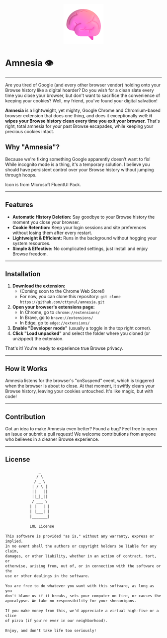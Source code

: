 <p align="center">
  <img src="https://github.com/cttynul/amnesia/blob/master/icons/icon-128.png?raw=true" alt="Amnesia Icon">
</p>

# Amnesia 👁️ 

---

Are you tired of Google (and every other browser vendor) holding onto your Browse history like a digital hoarder? Do you wish for a clean slate every time you close your browser, but don't want to sacrifice the convenience of keeping your cookies? Well, my friend, you've found your digital salvation!

**Amnesia** is a lightweight, yet mighty, Google Chrome and Chromium-based browser extension that does one thing, and does it exceptionally well: **it wipes your Browse history clean every time you exit your browser.** That's right, total amnesia for your past Browse escapades, while keeping your precious cookies intact.

## Why "Amnesia"?

Because we're fixing something Google apparently doesn't want to fix! While incognito mode is a thing, it's a temporary solution. I believe you should have persistent control over your Browse history without jumping through hoops.

Icon is from Microsoft FluentUI Pack.

---

## Features

* **Automatic History Deletion:** Say goodbye to your Browse history the moment you close your browser.
* **Cookie Retention:** Keep your login sessions and site preferences without losing them after every restart.
* **Lightweight & Efficient:** Runs in the background without hogging your system resources.
* **Simple & Effective:** No complicated settings, just install and enjoy Browse freedom.

---

## Installation

1.  **Download the extension:**
    * (Coming soon to the Chrome Web Store!)
    * For now, you can clone this repository: `git clone https://github.com/cttynul/amnesia.git`
2.  **Open your browser's extensions page:**
    * In Chrome, go to `chrome://extensions/`
    * In Brave, go to `brave://extensions/`
    * In Edge, go to `edge://extensions/`
3.  **Enable "Developer mode"** (usually a toggle in the top right corner).
4.  **Click "Load unpacked"** and select the folder where you cloned (or unzipped) the extension.

That's it! You're ready to experience true Browse privacy.

---

## How it Works

Amnesia listens for the browser's "onSuspend" event, which is triggered when the browser is about to close. At that moment, it swiftly clears your Browse history, leaving your cookies untouched. It's like magic, but with code!

---

## Contribution

Got an idea to make Amnesia even better? Found a bug? Feel free to open an issue or submit a pull request! We welcome contributions from anyone who believes in a cleaner Browse experience.

---

## License

```
               _
              / \
             / _ \
            | / \ |
            ||   ||
            ||_|_||
            / ___ \
           | |   | |
           | |___| |
           |_______|

           LOL License

This software is provided "as is," without any warranty, express or implied.
In no event shall the authors or copyright holders be liable for any claim,
damages, or other liability, whether in an action of contract, tort, or
otherwise, arising from, out of, or in connection with the software or the
use or other dealings in the software.

You are free to do whatever you want with this software, as long as you
don't blame us if it breaks, sets your computer on fire, or causes the
apocalypse. We take no responsibility for your shenanigans.

If you make money from this, we'd appreciate a virtual high-five or a slice
of pizza (if you're ever in our neighborhood).

Enjoy, and don't take life too seriously!
```

